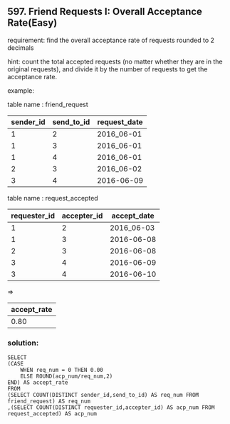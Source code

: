 ## 597. Friend Requests I: Overall Acceptance Rate(Easy)

requirement: find the overall acceptance rate of requests rounded to 2 decimals

hint:
count the total accepted requests (no matter whether they are in the original requests), and divide it by the number of requests to get the acceptance rate.

example:

table name : friend_request

| sender_id | send_to_id |request_date|
|-----------|------------|------------|
| 1         | 2          | 2016_06-01 |
| 1         | 3          | 2016_06-01 |
| 1         | 4          | 2016_06-01 |
| 2         | 3          | 2016_06-02 |
| 3         | 4          | 2016-06-09 |

table name : request_accepted

| requester_id | accepter_id |accept_date |
|--------------|-------------|------------|
| 1            | 2           | 2016_06-03 |
| 1            | 3           | 2016-06-08 |
| 2            | 3           | 2016-06-08 |
| 3            | 4           | 2016-06-09 |
| 3            | 4           | 2016-06-10 |

=>

|accept_rate|
|-----------|
|       0.80|


### solution:

```  
SELECT 
(CASE 
    WHEN req_num = 0 THEN 0.00
    ELSE ROUND(acp_num/req_num,2)
END) AS accept_rate
FROM
(SELECT COUNT(DISTINCT sender_id,send_to_id) AS req_num FROM friend_request) AS req_num
,(SELECT COUNT(DISTINCT requester_id,accepter_id) AS acp_num FROM request_accepted) AS acp_num

```
